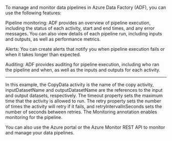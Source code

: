 To manage and monitor data pipelines in Azure Data Factory (ADF), you can use the following features:

Pipeline monitoring: ADF provides an overview of pipeline execution, including the status of each activity, start and end times, and any error messages. You can also view details of each pipeline run, including inputs and outputs, as well as performance metrics.

Alerts: You can create alerts that notify you when pipeline execution fails or when it takes longer than expected.

Auditing: ADF provides auditing for pipeline execution, including who ran the pipeline and when, as well as the inputs and outputs for each activity.

-------------------

In this example, the CopyData activity is the name of the copy activity, inputDatasetName and outputDatasetName are the references to the input and output datasets, respectively. The timeout property sets the maximum time that the activity is allowed to run. The retry property sets the number of times the activity will retry if it fails, and retryIntervalInSeconds sets the number of seconds between retries. The Monitoring annotation enables monitoring for the pipeline.

You can also use the Azure portal or the Azure Monitor REST API to monitor and manage your data pipelines.